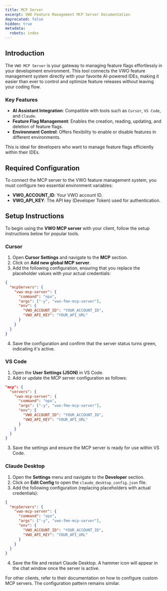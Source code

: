 ```yaml
---
title: MCP Server
excerpt: VWO Feature Management MCP Server Documentation
deprecated: false
hidden: true
metadata:
  robots: index
---
```

## Introduction

The `VWO MCP Server` is your gateway to managing feature flags effortlessly in your development environment. This tool connects the VWO feature management system directly with your favorite AI-powered IDEs, making it easier than ever to control and optimize feature releases without leaving your coding flow.

### Key Features

* **AI Assistant Integration**: Compatible with tools such as `Cursor`, `VS Code`, and `Claude`.
* **Feature Flag Management**: Enables the creation, reading, updating, and deletion of feature flags.
* **Environment Control**: Offers flexibility to enable or disable features in different environments.

This is ideal for developers who want to manage feature flags efficiently within their IDEs.

## Required Configuration

To connect the MCP server to the VWO feature management system, you must configure two essential environment variables:

* **VWO\_ACCOUNT\_ID**: Your VWO account ID.
* **VWO\_API\_KEY**: The API key (Developer Token) used for authentication.

## Setup Instructions

To begin using the **VWO MCP server** with your client, follow the setup instructions below for popular tools.

### Cursor

1. Open **Cursor Settings** and navigate to the **MCP** section.
2. Click on **Add new global MCP server**.
3. Add the following configuration, ensuring that you replace the placeholder values with your actual credentials:

```json
{
  "mcpServers": {
    "vwo-mcp-server": {
      "command": "npx",
      "args": ["-y", "vwo-fme-mcp-server"],
      "env": {
        "VWO_ACCOUNT_ID": "YOUR_ACCOUNT_ID",
        "VWO_API_KEY": "YOUR_API_URL"
      }
    }
  }
}

```

4. Save the configuration and confirm that the server status turns green, indicating it's active.

### VS Code

1. Open the **User Settings (JSON)** in VS Code.
2. Add or update the MCP server configuration as follows:

```json
"mcp": {
  "servers": {
    "vwo-mcp-server": {
      "command": "npx",
      "args": ["-y", "vwo-fme-mcp-server"],
      "env": {
        "VWO_ACCOUNT_ID": "YOUR_ACCOUNT_ID",
        "VWO_API_KEY": "YOUR_API_URL"
      }
    }
  }
}
```

3. Save the settings and ensure the MCP server is ready for use within VS Code.

### Claude Desktop

1. Open the **Settings** menu and navigate to the **Developer** section.
2. Click on **Edit Config** to open the `claude_desktop_config.json` file.
3. Add the following configuration (replacing placeholders with actual credentials):

```json
{
  "mcpServers": {
    "vwo-mcp-server": {
      "command": "npx",
      "args": ["-y", "vwo-fme-mcp-server"],
      "env": {
        "VWO_ACCOUNT_ID": "YOUR_ACCOUNT_ID",
        "VWO_API_KEY": "YOUR_API_URL"
      }
    }
  }
}
```

4. Save the file and restart Claude Desktop. A hammer icon will appear in the chat window once the server is active.

For other clients, refer to their documentation on how to configure custom MCP servers. The configuration pattern remains similar.